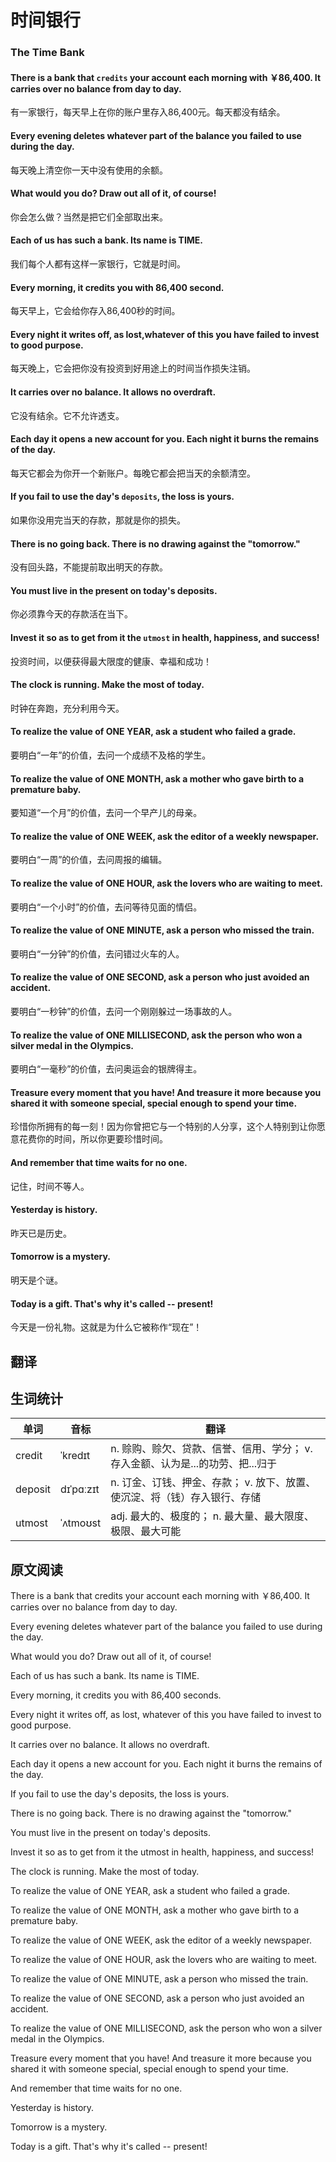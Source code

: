 # 时间银行
### The Time Bank
#### There is a bank that `credits` your account each morning with ￥86,400. It carries over no balance from day to day.
有一家银行，每天早上在你的账户里存入86,400元。每天都没有结余。
#### Every evening deletes whatever part of the balance you failed to use during the day.
每天晚上清空你一天中没有使用的余额。
#### What would you do? Draw out all of it, of course!
你会怎么做？当然是把它们全部取出来。
#### Each of us has such a bank. Its name is TIME.
我们每个人都有这样一家银行，它就是时间。
#### Every morning, it credits you with 86,400 second.
每天早上，它会给你存入86,400秒的时间。
#### Every night it writes off, as lost,whatever of this you have failed to invest to good purpose.
每天晚上，它会把你没有投资到好用途上的时间当作损失注销。
#### It carries over no balance. It allows no overdraft.
它没有结余。它不允许透支。
#### Each day it opens a new account for you. Each night it burns the remains of the day.
每天它都会为你开一个新账户。每晚它都会把当天的余额清空。
#### If you fail to use the day's `deposits`, the loss is yours.
如果你没用完当天的存款，那就是你的损失。
#### There is no going back. There is no drawing against the "tomorrow."
没有回头路，不能提前取出明天的存款。
#### You must live in the present on today's deposits.
你必须靠今天的存款活在当下。
#### Invest it so as to get from it the `utmost` in health, happiness, and success!
投资时间，以便获得最大限度的健康、幸福和成功！
#### The clock is running. Make the most of today.
时钟在奔跑，充分利用今天。
#### To realize the value of ONE YEAR, ask a student who failed a grade.
要明白“一年”的价值，去问一个成绩不及格的学生。
#### To realize the value of ONE MONTH, ask a mother who gave birth to a premature baby.
要知道“一个月”的价值，去问一个早产儿的母亲。
#### To realize the value of ONE WEEK, ask the editor of a weekly newspaper.
要明白“一周”的价值，去问周报的编辑。
#### To realize the value of ONE HOUR, ask the lovers who are waiting to meet.
要明白“一个小时”的价值，去问等待见面的情侣。
#### To realize the value of ONE MINUTE, ask a person who missed the train.
要明白“一分钟”的价值，去问错过火车的人。
#### To realize the value of ONE SECOND, ask a person who just avoided an accident.
要明白“一秒钟”的价值，去问一个刚刚躲过一场事故的人。
#### To realize the value of ONE MILLISECOND, ask the person who won a silver medal in the Olympics.
要明白“一毫秒”的价值，去问奥运会的银牌得主。
#### Treasure every moment that you have! And treasure it more because you shared it with someone special, special enough to spend your time.
珍惜你所拥有的每一刻！因为你曾把它与一个特别的人分享，这个人特别到让你愿意花费你的时间，所以你更要珍惜时间。
#### And remember that time waits for no one.
记住，时间不等人。
#### Yesterday is history.
昨天已是历史。
#### Tomorrow is a mystery.
明天是个谜。
#### Today is a gift. That's why it's called -- present!
今天是一份礼物。这就是为什么它被称作“现在”！

## 翻译

## 生词统计
| 单词 | 音标 | 翻译 |
| - | - | - |
| credit | ˈkredɪt | n. 赊购、赊欠、贷款、信誉、信用、学分； v. 存入金额、认为是...的功劳、把...归于 |
| deposit | dɪˈpɑːzɪt | n. 订金、订钱、押金、存款； v. 放下、放置、使沉淀、将（钱）存入银行、存储 |
| utmost | ˈʌtmoʊst | adj. 最大的、极度的； n. 最大量、最大限度、极限、最大可能 |

## 原文阅读

There is a bank that credits your account each morning with ￥86,400. It carries over no balance from day to day.

Every evening deletes whatever part of the balance you failed to use during the day.

What would you do? Draw out all of it, of course!

Each of us has such a bank. Its name is TIME.

Every morning, it credits you with 86,400 seconds.

Every night it writes off, as lost, whatever of this you have failed to invest to good purpose.

It carries over no balance. It allows no overdraft.

Each day it opens a new account for you. Each night it burns the remains of the day.

If you fail to use the day's deposits, the loss is yours.

There is no going back. There is no drawing against the "tomorrow."

You must live in the present on today's deposits.

Invest it so as to get from it the utmost in health, happiness, and success!

The clock is running. Make the most of today.

To realize the value of ONE YEAR, ask a student who failed a grade.

To realize the value of ONE MONTH, ask a mother who gave birth to a premature baby.

To realize the value of ONE WEEK, ask the editor of a weekly newspaper.

To realize the value of ONE HOUR, ask the lovers who are waiting to meet.

To realize the value of ONE MINUTE, ask a person who missed the train.

To realize the value of ONE SECOND, ask a person who just avoided an accident.

To realize the value of ONE MILLISECOND, ask the person who won a silver medal in the Olympics.

Treasure every moment that you have! And treasure it more because you shared it with someone special, special enough to spend your time.

And remember that time waits for no one.

Yesterday is history.

Tomorrow is a mystery.

Today is a gift. That's why it's called -- present!

<src-rtyAudio :src="'https://rtyxmd.gitee.io/rtyresources2019/2019-November/The%20Time%20Bank.mp3'"></src-rtyAudio>